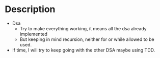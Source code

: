 # Description

- Dsa
  - Try to make everything working, it means all the dsa already implemented
  - But keeping in mind recursion, neither for or while allowed to be used.
- If time, I will try to keep going with the other DSA maybe using TDD.
